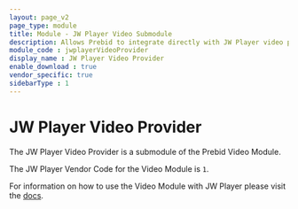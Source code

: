 ```yaml
---
layout: page_v2
page_type: module
title: Module - JW Player Video Submodule
description: Allows Prebid to integrate directly with JW Player video players.
module_code : jwplayerVideoProvider
display_name : JW Player Video Provider
enable_download : true
vendor_specific: true
sidebarType : 1
---
```


# JW Player Video Provider

The JW Player Video Provider is a submodule of the Prebid Video Module.

The JW Player Vendor Code for the Video Module is `1`.

For information on how to use the Video Module with JW Player please visit the [docs]({{site.github.url}}/prebid-video/video-module.html).
